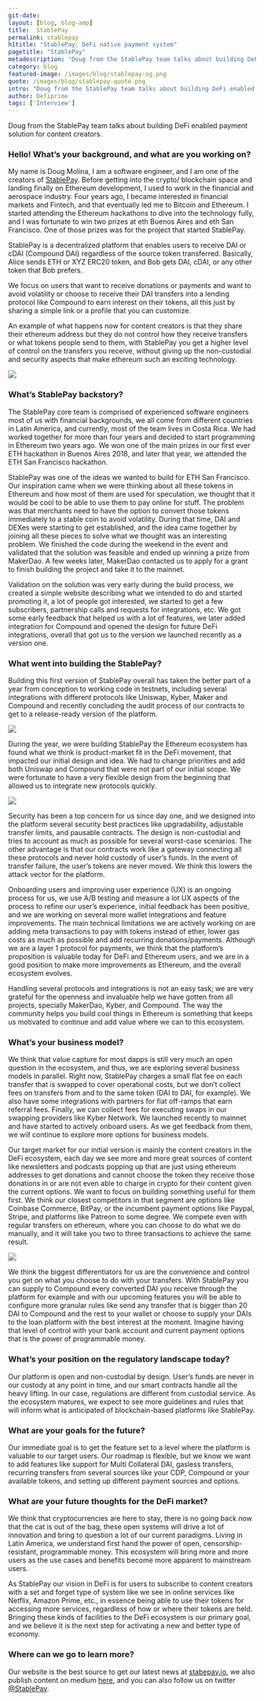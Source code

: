 ```yaml
---
git-date:
layout: [blog, blog-amp]
title:  StablePay
permalink: stablepay
h1title: "StablePay: DeFi native payment system"
pagetitle: "StablePay"
metadescription: "Doug from the StablePay team talks about building DeFi enabled payment solution for content creators."
category: blog
featured-image: /images/blog/stablepay-og.png
quote: /images/blog/stablepay-quote.png
intro: "Doug from the StablePay team talks about building DeFi enabled payment solution for content creators."
author: Defiprime
tags: ['Interview']
---
```

Doug from the StablePay team talks about building DeFi enabled payment solution for content creators.

### Hello! What’s your background, and what are you working on?

My name is Doug Molina, I am a software engineer, and I am one of the creators of [StablePay](https://stablepay.io/). Before getting into the crypto/ blockchain space and landing finally on Ethereum development, I used to work in the financial and aerospace industry. Four years ago, I became interested in financial markets and Fintech, and that eventually led me to Bitcoin and Ethereum. I started attending the Ethereum hackathons to dive into the technology fully, and I was fortunate to win two prizes at eth Buenos Aires and eth San Francisco. One of those prizes was for the project that started StablePay.

StablePay is a decentralized platform that enables users to receive DAI or cDAI (Compound DAI) regardless of the source token transferred. Basically, Alice sends ETH or XYZ ERC20 token, and Bob gets DAI, cDAI, or any other token that Bob prefers.

We focus on users that want to receive donations or payments and want to avoid volatility or choose to receive their DAI transfers into a lending protocol like Compound to earn interest on their tokens, all this just by sharing a simple link or a profile that you can customize.

An example of what happens now for content creators is that they share their ethereum address but they do not control how they receive transfers or what tokens people send to them, with StablePay you get a higher level of control on the transfers you receive, without giving up the non-custodial and security aspects that make ethereum such an exciting technology.

![](/images/blog/stablepay/checkout.png)

### What’s StablePay backstory?

The StablePay core team is comprised of experienced software engineers most of us with financial backgrounds, we all come from different countries in Latin America, and currently, most of the team lives in Costa Rica. We had worked together for more than four years and decided to start programming in Ethereum two years ago. We won one of the main prizes in our first ever ETH hackathon in Buenos Aires 2018, and later that year, we attended the ETH San Francisco hackathon.

StablePay was one of the ideas we wanted to build for ETH San Francisco. Our inspiration came when we were thinking about all these tokens in Ethereum and how most of them are used for speculation, we thought that it would be cool to be able to use them to pay online for stuff. The problem was that merchants need to have the option to convert those tokens immediately to a stable coin to avoid volatility. During that time, DAI and DEXes were starting to get established, and the idea came together by joining all these pieces to solve what we thought was an interesting problem. We finished the code during the weekend in the event and validated that the solution was feasible and ended up winning a prize from MakerDao. A few weeks later, MakerDao contacted us to apply for a grant to finish building the project and take it to the mainnet.

Validation on the solution was very early during the build process, we created a simple website describing what we intended to do and started promoting it, a lot of people got interested, we started to get a few subscribers,  partnership calls and requests for integrations, etc. We got some early feedback that helped us with a lot of features, we later added integration for Compound and opened the design for future DeFi integrations, overall that got us to the version we launched recently as a version one.

### What went into building the StablePay?

Building this first version of StablePay overall has taken the better part of a year from conception to working code in testnets, including several integrations with different protocols like Uniswap, Kyber, Maker and Compound and recently concluding the audit process of our contracts to get to a release-ready version of the platform.

![](/images/blog/stablepay/architecture.png)

During the year, we were building StablePay the Ethereum ecosystem has found what we think is product-market fit in the DeFi movement, that impacted our initial design and idea. We had to change priorities and add both Uniswap and Compound that were not part of our initial scope. We were fortunate to have a very flexible design from the beginning that allowed us to integrate new protocols quickly.

![](/images/blog/stablepay/dashboard-detail.png)

Security has been a top concern for us since day one, and we designed into the platform several security best practices like upgradability, adjustable transfer limits, and pausable contracts. The design is non-custodial and tries to account as much as possible for several worst-case scenarios. The other advantage is that our contracts work like a gateway connecting all these protocols and never hold custody of user’s funds. In the event of transfer failure, the user’s tokens are never moved. We think this lowers the attack vector for the platform.

Onboarding users and improving user experience (UX) is an ongoing process for us, we use A/B testing and measure a lot UX aspects of the process to refine our user’s experience, initial feedback has been positive, and we are working on several more wallet integrations and feature improvements. The main technical limitations we are actively working on are adding meta transactions to pay with tokens instead of ether, lower gas costs as much as possible and add recurring donations/payments. Although we are a layer 1 protocol for payments, we think that the platform’s proposition is valuable today for DeFi and Ethereum users, and we are in a good position to make more improvements as Ethereum, and the overall ecosystem evolves.

Handling several protocols and integrations is not an easy task; we are very grateful for the openness and invaluable help we have gotten from all projects, specially MakerDao, Kyber, and Compound. The way the community helps you build cool things in Ethereum is something that keeps us motivated to continue and add value where we can to this ecosystem.

### What’s your business model?

We think that value capture for most dapps is still very much an open question in the ecosystem, and thus, we are exploring several business models in parallel. Right now, StablePay charges a small flat fee on each transfer that is swapped to cover operational costs, but we don’t collect fees on transfers from and to the same token (DAI to DAI, for example). We also have some integrations with partners for fiat off-ramps that earn referral fees. Finally, we can collect fees for executing swaps in our swapping providers like Kyber Network. We launched recently to mainnet and have started to actively onboard users. As we get feedback from them, we will continue to explore more options for business models.

Our target market for our initial version is mainly the content creators in the DeFi ecosystem, each day we see more and more great sources of content like newsletters and podcasts popping up that are just using ethereum addresses to get donations and cannot choose the token they receive those donations in or are not even able to charge in crypto for their content given the current options. We want to focus on building something useful for them first. We think our closest competitors in that segment are options like Coinbase Commerce, BitPay, or the incumbent payment options like Paypal, Stripe, and platforms like Patreon to some degree. We compete even with regular transfers on ethereum, where you can choose to do what we do manually, and it will take you two to three transactions to achieve the same result.

![](/images/blog/stablepay/widget-generator.png)

We think the biggest differentiators for us are the convenience and control you get on what you choose to do with your transfers. With StablePay you can supply to Compound every converted DAI you receive through the platform for example and with our upcoming features you will be able to configure more granular rules like send any transfer that is bigger than 20 DAI to Compound and the rest to your wallet or choose to supply your DAIs to the loan platform with the best interest at the moment. Imagine having that level of control with your bank account and current payment options that is the power of programmable money.

### What’s your position on the regulatory landscape today?

Our platform is open and non-custodial by design. User’s funds are never in our custody at any point in time, and our smart contracts handle all the heavy lifting. In our case, regulations are different from custodial service. As the ecosystem matures, we expect to see more guidelines and rules that will inform what is anticipated of blockchain-based platforms like StablePay.

### What are your goals for the future?

Our immediate goal is to get the feature set to a level where the platform is valuable to our target users. Our roadmap is flexible, but we know we want to add features like support for Multi Collateral DAI,  gasless transfers, recurring transfers from several sources like your CDP, Compound or your available tokens, and setting up different payment sources and options.

### What are your future thoughts for the DeFi market?

We think that cryptocurrencies are here to stay, there is no going back now that the cat is out of the bag, these open systems will drive a lot of innovation and bring to question a lot of our current paradigms. Living in Latin America, we understand first hand the power of open, censorship-resistant,  programmable money. This ecosystem will bring more and more users as the use cases and benefits become more apparent to mainstream users.

As StablePay our vision in DeFi is for users to subscribe to content creators with a set and forget type of system like we see in online services like Netflix, Amazon Prime, etc., in essence being able to use their tokens for accessing more services, regardless of how or where their tokens are held. Bringing these kinds of facilities to the DeFi ecosystem is our primary goal, and we believe it is the next step for activating a new and better type of economy.

### Where can we go to learn more?

Our website is the best source to get our latest news at [stabepay.io](https://stabepay.io), we also publish content on medium [here](https://medium.com/@stablepayio), and you can also follow us on twitter [@StablePay](https://twitter.com/StablePay).
